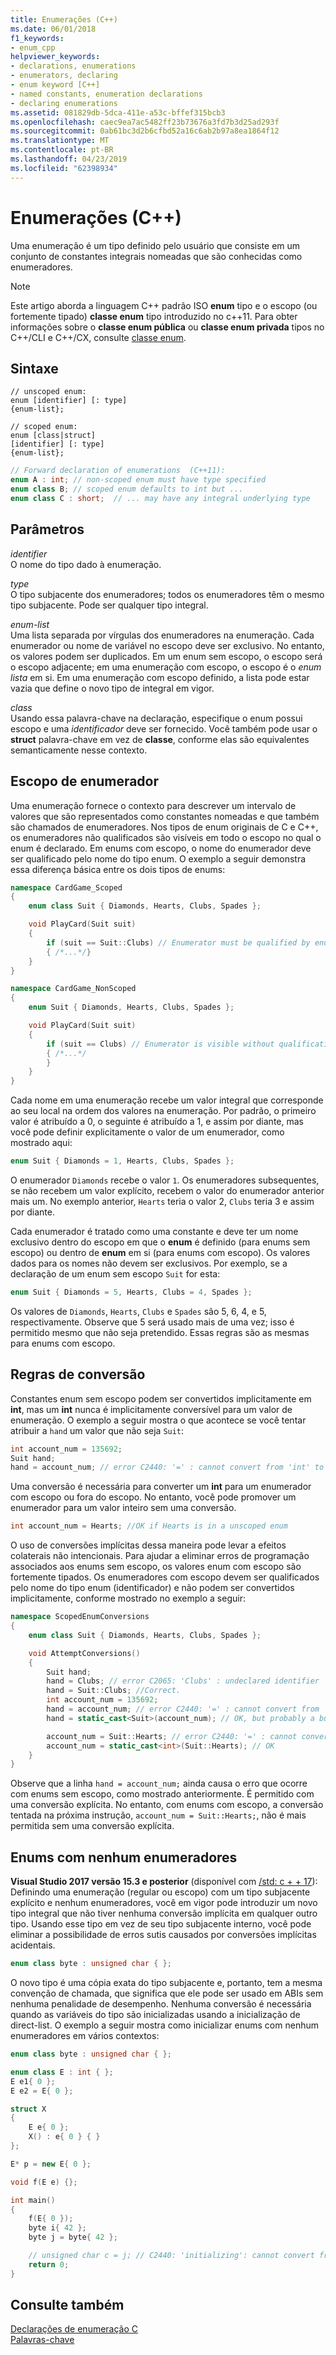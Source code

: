 ```yaml
---
title: Enumerações (C++)
ms.date: 06/01/2018
f1_keywords:
- enum_cpp
helpviewer_keywords:
- declarations, enumerations
- enumerators, declaring
- enum keyword [C++]
- named constants, enumeration declarations
- declaring enumerations
ms.assetid: 081829db-5dca-411e-a53c-bffef315bcb3
ms.openlocfilehash: caec9ea7ac5482ff23b73676a3fd7b3d25ad293f
ms.sourcegitcommit: 0ab61bc3d2b6cfbd52a16c6ab2b97a8ea1864f12
ms.translationtype: MT
ms.contentlocale: pt-BR
ms.lasthandoff: 04/23/2019
ms.locfileid: "62398934"
---
```

# <a name="enumerations-c"></a>Enumerações (C++)

Uma enumeração é um tipo definido pelo usuário que consiste em um conjunto de constantes integrais nomeadas que são conhecidas como enumeradores.

> [!NOTE]
>  Este artigo aborda a linguagem C++ padrão ISO **enum** tipo e o escopo (ou fortemente tipado) **classe enum** tipo introduzido no c++11. Para obter informações sobre o **classe enum pública** ou **classe enum privada** tipos no C++/CLI e C++/CX, consulte [classe enum](../extensions/enum-class-cpp-component-extensions.md).

## <a name="syntax"></a>Sintaxe

```
// unscoped enum:
enum [identifier] [: type]
{enum-list};

// scoped enum:
enum [class|struct]
[identifier] [: type]
{enum-list};
```

```cpp
// Forward declaration of enumerations  (C++11):
enum A : int; // non-scoped enum must have type specified
enum class B; // scoped enum defaults to int but ...
enum class C : short;  // ... may have any integral underlying type
```

## <a name="parameters"></a>Parâmetros

*identifier*<br/>
O nome do tipo dado à enumeração.

*type*<br/>
O tipo subjacente dos enumeradores; todos os enumeradores têm o mesmo tipo subjacente. Pode ser qualquer tipo integral.

*enum-list*<br/>
Uma lista separada por vírgulas dos enumeradores na enumeração. Cada enumerador ou nome de variável no escopo deve ser exclusivo. No entanto, os valores podem ser duplicados. Em um enum sem escopo, o escopo será o escopo adjacente; em uma enumeração com escopo, o escopo é o *enum lista* em si.  Em uma enumeração com escopo definido, a lista pode estar vazia que define o novo tipo de integral em vigor.

*class*<br/>
Usando essa palavra-chave na declaração, especifique o enum possui escopo e uma *identificador* deve ser fornecido. Você também pode usar o **struct** palavra-chave em vez de **classe**, conforme elas são equivalentes semanticamente nesse contexto.

## <a name="enumerator-scope"></a>Escopo de enumerador

Uma enumeração fornece o contexto para descrever um intervalo de valores que são representados como constantes nomeadas e que também são chamados de enumeradores. Nos tipos de enum originais de C e C++, os enumeradores não qualificados são visíveis em todo o escopo no qual o enum é declarado. Em enums com escopo, o nome do enumerador deve ser qualificado pelo nome do tipo enum. O exemplo a seguir demonstra essa diferença básica entre os dois tipos de enums:

```cpp
namespace CardGame_Scoped
{
    enum class Suit { Diamonds, Hearts, Clubs, Spades };

    void PlayCard(Suit suit)
    {
        if (suit == Suit::Clubs) // Enumerator must be qualified by enum type
        { /*...*/}
    }
}

namespace CardGame_NonScoped
{
    enum Suit { Diamonds, Hearts, Clubs, Spades };

    void PlayCard(Suit suit)
    {
        if (suit == Clubs) // Enumerator is visible without qualification
        { /*...*/
        }
    }
}
```

Cada nome em uma enumeração recebe um valor integral que corresponde ao seu local na ordem dos valores na enumeração. Por padrão, o primeiro valor é atribuído a 0, o seguinte é atribuído a 1, e assim por diante, mas você pode definir explicitamente o valor de um enumerador, como mostrado aqui:

```cpp
enum Suit { Diamonds = 1, Hearts, Clubs, Spades };
```

O enumerador `Diamonds` recebe o valor `1`. Os enumeradores subsequentes, se não recebem um valor explícito, recebem o valor do enumerador anterior mais um. No exemplo anterior, `Hearts` teria o valor 2, `Clubs` teria 3 e assim por diante.

Cada enumerador é tratado como uma constante e deve ter um nome exclusivo dentro do escopo em que o **enum** é definido (para enums sem escopo) ou dentro de **enum** em si (para enums com escopo). Os valores dados para os nomes não devem ser exclusivos. Por exemplo, se a declaração de um enum sem escopo `Suit` for esta:

```cpp
enum Suit { Diamonds = 5, Hearts, Clubs = 4, Spades };
```

Os valores de `Diamonds`, `Hearts`, `Clubs` e `Spades` são 5, 6, 4, e 5, respectivamente. Observe que 5 será usado mais de uma vez; isso é permitido mesmo que não seja pretendido. Essas regras são as mesmas para enums com escopo.

## <a name="casting-rules"></a>Regras de conversão

Constantes enum sem escopo podem ser convertidos implicitamente em **int**, mas um **int** nunca é implicitamente conversível para um valor de enumeração. O exemplo a seguir mostra o que acontece se você tentar atribuir a `hand` um valor que não seja `Suit`:

```cpp
int account_num = 135692;
Suit hand;
hand = account_num; // error C2440: '=' : cannot convert from 'int' to 'Suit'
```

Uma conversão é necessária para converter um **int** para um enumerador com escopo ou fora do escopo. No entanto, você pode promover um enumerador para um valor inteiro sem uma conversão.

```cpp
int account_num = Hearts; //OK if Hearts is in a unscoped enum
```

O uso de conversões implícitas dessa maneira pode levar a efeitos colaterais não intencionais. Para ajudar a eliminar erros de programação associados aos enums sem escopo, os valores enum com escopo são fortemente tipados. Os enumeradores com escopo devem ser qualificados pelo nome do tipo enum (identificador) e não podem ser convertidos implicitamente, conforme mostrado no exemplo a seguir:

```cpp
namespace ScopedEnumConversions
{
    enum class Suit { Diamonds, Hearts, Clubs, Spades };

    void AttemptConversions()
    {
        Suit hand;
        hand = Clubs; // error C2065: 'Clubs' : undeclared identifier
        hand = Suit::Clubs; //Correct.
        int account_num = 135692;
        hand = account_num; // error C2440: '=' : cannot convert from 'int' to 'Suit'
        hand = static_cast<Suit>(account_num); // OK, but probably a bug!!!

        account_num = Suit::Hearts; // error C2440: '=' : cannot convert from 'Suit' to 'int'
        account_num = static_cast<int>(Suit::Hearts); // OK
    }
}
```

Observe que a linha `hand = account_num;` ainda causa o erro que ocorre com enums sem escopo, como mostrado anteriormente. É permitido com uma conversão explícita. No entanto, com enums com escopo, a conversão tentada na próxima instrução, `account_num = Suit::Hearts;`, não é mais permitida sem uma conversão explícita.

## <a name="no_enumerators"></a> Enums com nenhum enumeradores

**Visual Studio 2017 versão 15.3 e posterior** (disponível com [/std: c + + 17](../build/reference/std-specify-language-standard-version.md)): Definindo uma enumeração (regular ou escopo) com um tipo subjacente explícito e nenhum enumeradores, você em vigor pode introduzir um novo tipo integral que não tiver nenhuma conversão implícita em qualquer outro tipo. Usando esse tipo em vez de seu tipo subjacente interno, você pode eliminar a possibilidade de erros sutis causados por conversões implícitas acidentais.

```cpp
enum class byte : unsigned char { };
```

O novo tipo é uma cópia exata do tipo subjacente e, portanto, tem a mesma convenção de chamada, que significa que ele pode ser usado em ABIs sem nenhuma penalidade de desempenho. Nenhuma conversão é necessária quando as variáveis do tipo são inicializadas usando a inicialização de direct-list. O exemplo a seguir mostra como inicializar enums com nenhum enumeradores em vários contextos:

```cpp
enum class byte : unsigned char { };

enum class E : int { };
E e1{ 0 };
E e2 = E{ 0 };

struct X
{
    E e{ 0 };
    X() : e{ 0 } { }
};

E* p = new E{ 0 };

void f(E e) {};

int main()
{
    f(E{ 0 });
    byte i{ 42 };
    byte j = byte{ 42 };

    // unsigned char c = j; // C2440: 'initializing': cannot convert from 'byte' to 'unsigned char'
    return 0;
}
```

## <a name="see-also"></a>Consulte também

[Declarações de enumeração C](../c-language/c-enumeration-declarations.md)<br/>
[Palavras-chave](../cpp/keywords-cpp.md)
